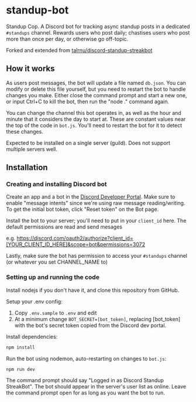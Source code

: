 # standup-bot

Standup Cop. A Discord bot for tracking async standup posts in a dedicated `#standups` channel. Rewards users who post daily; chastises users who post more than once per day, or otherwise go off-topic.

Forked and extended from [talrnu/discord-standup-streakbot](https://github.com/talrnu/discord-standup-streakbot)

## How it works

As users post messages, the bot will update a file named `db.json`. You can modify or delete this file yourself, but you need to restart the bot to handle changes you make. Either close the command prompt and start a new one, or input Ctrl+C to kill the bot, then run the "node ." command again.

You can change the channel this bot operates in, as well as the hour and minute that it considers the day to start at. These are constant values near the top of the code in `bot.js`. You'll need to restart the bot for it to detect these changes.

Expected to be installed on a single server (guild). Does not support multiple servers well.

## Installation

### Creating and installing Discord bot

Create an app and a bot in the [Discord Developer Portal](https://discord.com/developers/applications). Make sure to enable "message intents" since we're using raw message reading/writing. To get the initial bot token, click "Reset token" on the Bot page.

Install the bot to your server; you'll need to put in your `client_id` here. The default permissions are read and send mesages

e.g. <https://discord.com/oauth2/authorize?client_id=[YOUR_CLIENT_ID_HERE]&scope=bot&permissions=3072>

Lastly, make sure the bot has permission to access your `#standups` channel (or whatever you set CHANNEL_NAME to)

### Setting up and running the code

Install nodejs if you don't have it, and clone this repository from GitHub.

Setup your .env config:

1. Copy `.env.sample` to `.env` and edit
2. At a minimum change `BOT_SECRET=[bot_token]`, replacing [bot_token] with the bot's secret token copied from the Discord dev portal.

Install dependencies:

```sh
npm install
```

Run the bot using nodemon, auto-restarting on changes to `bot.js`:

```sh
npm run dev
```

The command prompt should say "Logged in as Discord Standup StreakBot". The bot should appear in the server's user list as online. Leave the command prompt open for as long as you want the bot to run.
